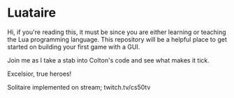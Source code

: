 # Luataire

Hi, if you're reading this, it must be since you are either learning or teaching the Lua programming language.
This repository will be a helpful place to get started on building your first game with a GUI.

Join me as I take a stab into Colton's code and see what makes it tick.

Excelsior, true heroes!

Solitaire implemented on stream; twitch.tv/cs50tv
